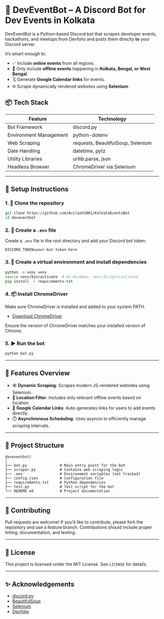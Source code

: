 # 🚀 DevEventBot – A Discord Bot for Dev Events in Kolkata

DevEventBot is a Python-based Discord bot that scrapes developer events, hackathons, and meetups from Devfolio and posts them directly **to** your Discord server.

It’s smart enough to:

- ✅ Include **online events** from all regions.
- 📍 Only include **offline events** happening in **Kolkata, Bengal, or West Bengal**.
- 🗓️ Generate **Google Calendar links** for events.
- 🌐 Scrape dynamically rendered websites using **Selenium**.

## 📦 Tech Stack

| Feature                | Technology                        |
| ---------------------- | --------------------------------- |
| Bot Framework          | discord.py                        |
| Environment Management | python-dotenv                     |
| Web Scraping           | requests, BeautifulSoup, Selenium |
| Date Handling          | datetime, pytz                    |
| Utility Libraries      | urllib.parse, json                |
| Headless Browser       | ChromeDriver via Selenium         |

---

## 🔧 Setup Instructions

### 1. 🔑 Clone the repository

```bash
git clone https://github.com/Avilash2001/KolkataEventsBot
cd deveventbot
```

### 2. 📁 Create a `.env` file

Create a `.env` file in the root directory and add your Discord bot token:

```env
DISCORD_TOKEN=your-bot-token-here
```

### 3. 🐍 Create a virtual environment and install dependencies

```bash
python -m venv venv
source venv/bin/activate  # On Windows: venv\Scripts\activate
pip install -r requirements.txt
```

### 4. 📦 Install ChromeDriver

Make sure ChromeDriver is installed and added to your system PATH.

- [Download ChromeDriver](https://sites.google.com/a/chromium.org/chromedriver/downloads)

Ensure the version of ChromeDriver matches your installed version of Chrome.

### 5. ▶️ Run the bot

```bash
python bot.py
```

---

## 🧠 Features Overview

- 🕸️ **Dynamic Scraping**: Scrapes modern JS-rendered websites using Selenium.
- 📍 **Location Filter**: Includes only relevant offline events based on location.
- 🔗 **Google Calendar Links**: Auto-generates links for users to add events directly.
- ⏱️ **Asynchronous Scheduling**: Uses asyncio to efficiently manage scraping intervals.

---

## 📁 Project Structure

```
deveventbot/
│
├── bot.py               # Main entry point for the bot
├── scraper.py           # Contains web scraping logic
├── .env                 # Environment variables (not tracked)
├── config.json          # Configuration file
├── requirements.txt     # Python dependencies
├── test.py              # Test script for the bot
└── README.md            # Project documentation
```

---

## 🤝 Contributing

Pull requests are welcome! If you’d like to contribute, please fork the repository and use a feature branch. Contributions should include proper linting, documentation, and testing.

---

## 📄 License

This project is licensed under the MIT License. See `LICENSE` for details.

---

## ✨ Acknowledgements

- [discord.py](https://github.com/Rapptz/discord.py)
- [BeautifulSoup](https://www.crummy.com/software/BeautifulSoup/)
- [Selenium](https://www.selenium.dev/)
- [Devfolio](https://devfolio.co/)
  